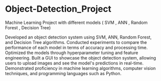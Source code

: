 # Object-Detection_Project
Machine Learning Project with different models ( SVM , ANN , Random Forest , Decision Tree)   

Developed an object detection system using SVM, ANN, Random Forest, and Decision Tree algorithms.
Conducted experiments to compare the performance of each model in terms of accuracy and processing time.
Optimized the models through hyperparameter tuning and feature engineering.
Built a GUI to showcase the object detection system, allowing users to upload images and see the model's 
predictions in real-time.
Demonstrated proficiency in machine learning algorithms, computer vision techniques, and programming languages 
such as Python.
